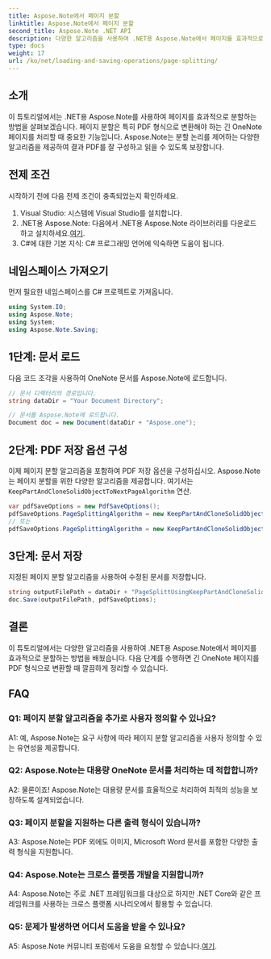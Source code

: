 ```yaml
---
title: Aspose.Note에서 페이지 분할
linktitle: Aspose.Note에서 페이지 분할
second_title: Aspose.Note .NET API
description: 다양한 알고리즘을 사용하여 .NET용 Aspose.Note에서 페이지를 효과적으로 분할하는 방법을 알아보세요. PDF 형식의 OneNote 문서를 깔끔하게 구성하세요.
type: docs
weight: 17
url: /ko/net/loading-and-saving-operations/page-splitting/
---
```

## 소개

이 튜토리얼에서는 .NET용 Aspose.Note를 사용하여 페이지를 효과적으로 분할하는 방법을 살펴보겠습니다. 페이지 분할은 특히 PDF 형식으로 변환해야 하는 긴 OneNote 페이지를 처리할 때 중요한 기능입니다. Aspose.Note는 분할 논리를 제어하는 다양한 알고리즘을 제공하여 결과 PDF를 잘 구성하고 읽을 수 있도록 보장합니다.

## 전제 조건

시작하기 전에 다음 전제 조건이 충족되었는지 확인하세요.

1. Visual Studio: 시스템에 Visual Studio를 설치합니다.
2.  .NET용 Aspose.Note: 다음에서 .NET용 Aspose.Note 라이브러리를 다운로드하고 설치하세요.[여기](https://releases.aspose.com/note/net/).
3. C#에 대한 기본 지식: C# 프로그래밍 언어에 익숙하면 도움이 됩니다.

## 네임스페이스 가져오기

먼저 필요한 네임스페이스를 C# 프로젝트로 가져옵니다.

```csharp
using System.IO;
using Aspose.Note;
using System;
using Aspose.Note.Saving;
```

## 1단계: 문서 로드

다음 코드 조각을 사용하여 OneNote 문서를 Aspose.Note에 로드합니다.

```csharp
// 문서 디렉터리의 경로입니다.
string dataDir = "Your Document Directory";

// 문서를 Aspose.Note에 로드합니다.
Document doc = new Document(dataDir + "Aspose.one");
```

## 2단계: PDF 저장 옵션 구성

 이제 페이지 분할 알고리즘을 포함하여 PDF 저장 옵션을 구성하십시오. Aspose.Note는 페이지 분할을 위한 다양한 알고리즘을 제공합니다. 여기서는`KeepPartAndCloneSolidObjectToNextPageAlgorithm` 연산.

```csharp
var pdfSaveOptions = new PdfSaveOptions();
pdfSaveOptions.PageSplittingAlgorithm = new KeepPartAndCloneSolidObjectToNextPageAlgorithm(100);
// 또는
pdfSaveOptions.PageSplittingAlgorithm = new KeepPartAndCloneSolidObjectToNextPageAlgorithm(400);
```

## 3단계: 문서 저장

지정된 페이지 분할 알고리즘을 사용하여 수정된 문서를 저장합니다.

```csharp
string outputFilePath = dataDir + "PageSplittUsingKeepPartAndCloneSolidObjectToNextPageAlgorithm_out.pdf";
doc.Save(outputFilePath, pdfSaveOptions);
```

## 결론

이 튜토리얼에서는 다양한 알고리즘을 사용하여 .NET용 Aspose.Note에서 페이지를 효과적으로 분할하는 방법을 배웠습니다. 다음 단계를 수행하면 긴 OneNote 페이지를 PDF 형식으로 변환할 때 깔끔하게 정리할 수 있습니다.

## FAQ

### Q1: 페이지 분할 알고리즘을 추가로 사용자 정의할 수 있나요?

A1: 예, Aspose.Note는 요구 사항에 따라 페이지 분할 알고리즘을 사용자 정의할 수 있는 유연성을 제공합니다.

### Q2: Aspose.Note는 대용량 OneNote 문서를 처리하는 데 적합합니까?

A2: 물론이죠! Aspose.Note는 대용량 문서를 효율적으로 처리하여 최적의 성능을 보장하도록 설계되었습니다.

### Q3: 페이지 분할을 지원하는 다른 출력 형식이 있습니까?

A3: Aspose.Note는 PDF 외에도 이미지, Microsoft Word 문서를 포함한 다양한 출력 형식을 지원합니다.

### Q4: Aspose.Note는 크로스 플랫폼 개발을 지원합니까?

A4: Aspose.Note는 주로 .NET 프레임워크를 대상으로 하지만 .NET Core와 같은 프레임워크를 사용하는 크로스 플랫폼 시나리오에서 활용할 수 있습니다.

### Q5: 문제가 발생하면 어디서 도움을 받을 수 있나요?

 A5: Aspose.Note 커뮤니티 포럼에서 도움을 요청할 수 있습니다.[여기](https://forum.aspose.com/c/note/28).